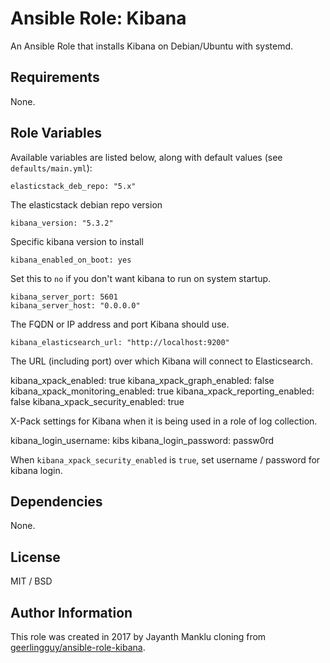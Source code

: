 # Ansible Role: Kibana

An Ansible Role that installs Kibana on Debian/Ubuntu with systemd.

## Requirements

None.

## Role Variables

Available variables are listed below, along with default values (see `defaults/main.yml`):

    elasticstack_deb_repo: "5.x"

The elasticstack debian repo version

    kibana_version: "5.3.2"

Specific kibana version to install

    kibana_enabled_on_boot: yes

Set this to `no` if you don't want kibana to run on system startup.

    kibana_server_port: 5601
    kibana_server_host: "0.0.0.0"

The FQDN or IP address and port Kibana should use.

    kibana_elasticsearch_url: "http://localhost:9200"

The URL (including port) over which Kibana will connect to Elasticsearch.

  kibana_xpack_enabled: true
  kibana_xpack_graph_enabled: false
  kibana_xpack_monitoring_enabled: true
  kibana_xpack_reporting_enabled: false
  kibana_xpack_security_enabled: true

X-Pack settings for Kibana when it is being used in a role of log collection.

  kibana_login_username: kibs
  kibana_login_password: passw0rd

When `kibana_xpack_security_enabled` is `true`, set username / password for kibana login.

## Dependencies

None.

## License

MIT / BSD

## Author Information

This role was created in 2017 by Jayanth Manklu cloning from [geerlingguy/ansible-role-kibana](https://github.com/geerlingguy/ansible-role-kibana).
